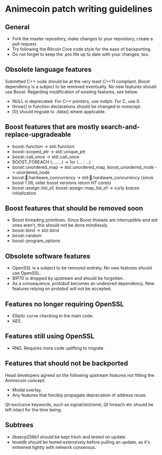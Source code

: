Animecoin patch writing guidelines
====================

General
---------------------
- Fork the master repository, make changes to your repository, create a pull request.
- Try following the Bitcoin Core code style for the ease of backporting.
- Do not forget to keep the .pro file up to date with your changes, too.

Obsolete language features
---------------------
Submitted C++ code should be at the very least C++11 compliant.
Boost dependency is a subject to be removed eventually. No new features should use Boost. Regarding modification of existing features, see below.

- NULL is deprecated. For C++ pointers, use nullptr. For C, use 0.
- throw() in function declarations should be changed to noexcept.
- [0] should migrate to .data() where applicable.

Boost features that are mostly search-and-replace-upgradeable
---------------------
- boost::function -> std::function
- boost::scoped_ptr -> std::unique_ptr
- boost::call_once -> std::call_once
- BOOST_FOREACH (..., ...) -> for (... : ...)
- boost::unordered_map -> std::unordered_map, boost_unordered_node -> unordered_node
- boost::thread::hardware_concurrency -> std::thread::hardware_concurrency (since boost 1.56, older boost versions return HT cores)
- boost::assign::list_of, boost::assign::map_list_of -> curly braces initialization

Boost features that should be removed soon
---------------------
- Boost threading primitives. Since Boost threads are interruptible and std ones aren't, this should not be done mindlessly.
- boost::bind -> std::bind
- boost::random
- boost::program_options

Obsolete software features
---------------------
- OpenSSL is a subject to be removed entirely. No new features should use OpenSSL.
- BIP70 is dropped by upstream and should be forgotten.
- As a consequence, protobuf becomes an undesired dependency. New features relying on protobuf will not be accepted.

Features no longer requiring OpenSSL
---------------------
- Elliptic curve checking in the main code.
- AES.

Features still using OpenSSL
---------------------
- RNG. Requires more code uplifting to migrate.

Features that should not be backported
---------------------
Head developers agreed on the following upstream features not fitting the Animecoin concept:
- Modal overlay.
- Any features that forcibly propagate deprecation of address reuse.

Qt-exclusive keywords, such as signal/slot/emit, Qt foreach etc should be left intact for the time being.

Subtrees
---------------------
- libsecp256k1 should be kept fresh and tested on update.
- leveldb should be tested extensively before pulling an update, as it's entwined tightly with network consensus.
